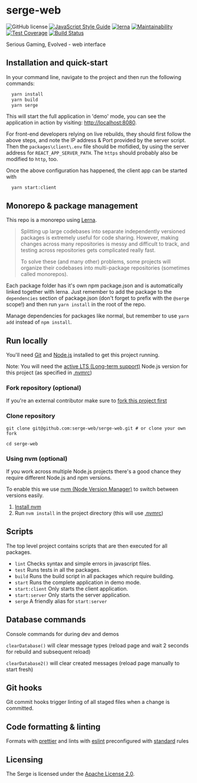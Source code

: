 # serge-web

![GitHub license](https://img.shields.io/badge/license-Apache%202-blue.svg)
[![JavaScript Style Guide](https://img.shields.io/badge/code_style-standard-brightgreen.svg)](https://standardjs.com)
[![lerna](https://img.shields.io/badge/maintained%20with-lerna-cc00ff.svg)](https://lerna.js.org/)
[![Maintainability](https://api.codeclimate.com/v1/badges/23b9a82c710e752fa286/maintainability)](https://codeclimate.com/github/serge-web/serge-web/maintainability)
[![Test Coverage](https://api.codeclimate.com/v1/badges/23b9a82c710e752fa286/test_coverage)](https://codeclimate.com/github/serge-web/serge-web/test_coverage)
[![Build Status](https://travis-ci.org/serge-web/serge-web.svg?branch=develop)](https://travis-ci.org/serge-web/serge-web)

Serious Gaming, Evolved - web interface
 
## Installation and quick-start

In your command line, navigate to the project and then run the following commands:

```bash
  yarn install
  yarn build
  yarn serge
```

This will start the full application in 'demo' mode, you can see the application in action by visiting: [http://localhost:8080](http://localhost:8080).

For front-end developers relying on live rebuilds, they should first follow the above steps, and note the IP address & Port provided by the server script.  Then the `packages\client\.env` file should be mofidied, by using the server address for `REACT_APP_SERVER_PATH`.  The `https` should probably also be modified to `http`, too.

Once the above configuration has happened, the client app can be started with

```base
  yarn start:client
```


## Monorepo & package management

This repo is a monorepo using [Lerna](https://github.com/lerna/lerna). 

>Splitting up large codebases into separate independently versioned packages is extremely useful for code sharing. However, making changes across many repositories is messy and difficult to track, and testing across repositories gets complicated really fast.
>
>To solve these (and many other) problems, some projects will organize their codebases into multi-package repositories (sometimes called monorepos).

Each package folder has it's own npm package.json and is automatically linked together with lerna. Just remember to add the package to the `dependencies` section of package.json (don't forget to prefix with the `@serge` scope!) and then run `yarn install` in the root of the repo.

Manage dependencies for packages like normal, but remember to use `yarn add` instead of `npm install`.

## Run locally

You'll need [Git](https://help.github.com/articles/set-up-git/) and [Node.js](https://nodejs.org/en/) installed to get this project running.

Note: You will need the [active LTS (Long-term support)](https://github.com/nodejs/Release#release-schedule) Node.js version for this project (as specified in [.nvmrc](./.nvmrc))

### Fork repository (optional)
If you're an external contributor make sure to [fork this project first](https://help.github.com/articles/fork-a-repo/)

### Clone repository
```
git clone git@github.com:serge-web/serge-web.git # or clone your own fork

cd serge-web
```

### Using nvm (optional)
If you work across multiple Node.js projects there's a good chance they require different Node.js and npm versions.

To enable this we use [nvm (Node Version Manager)](https://github.com/creationix/nvm) to switch between versions easily.

1. [Install nvm](https://github.com/creationix/nvm#installation)
2. Run `nvm install` in the project directory (this will use [.nvmrc](./.nvmrc))

## Scripts

The top level project contains scripts that are then executed for all packages.

- `lint`  Checks syntax and simple errors in javascript files.
- `test`  Runs tests in all the packages.
- `build` Runs the build script in all packages which require building.
- `start` Runs the complete application in demo mode.
- `start:client` Only starts the client application.
- `start:server` Only starts the server application.
- `serge` A friendly alias for `start:server`

## Database commands

<!-- This section needs expanding with an explanation -->

Console commands for during dev and demos

`clearDatabase()` will clear message types (reload page and wait 2 seconds for rebuild and subsequent reload)

`clearDatabase2()` will clear created messages (reload page manually to start fresh)

## Git hooks

Git commit hooks trigger linting of all staged files when a change is committed.

## Code formatting & linting

Formats with [prettier](https://github.com/prettier/prettier) and lints with [eslint](https://eslint.org/) preconfigured with [standard](https://github.com/standard/standard) rules 

## Licensing

The Serge is licensed under the [Apache License 2.0](./LICENSE).
